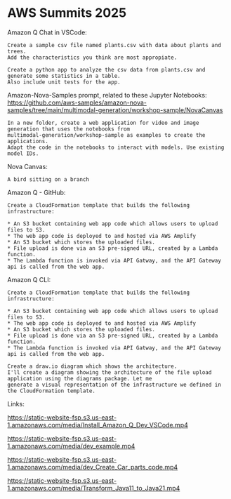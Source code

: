 # AWS Summits 2025

Amazon Q Chat in VSCode:
```
Create a sample csv file named plants.csv with data about plants and trees.
Add the characteristics you think are most appropiate.
```
```
Create a python app to analyze the csv data from plants.csv and generate some statistics in a table.
Also include unit tests for the app.
```

Amazon-Nova-Samples prompt, related to these Jupyter Notebooks:
https://github.com/aws-samples/amazon-nova-samples/tree/main/multimodal-generation/workshop-sample/NovaCanvas
```
In a new folder, create a web application for video and image generation that uses the notebooks from
multimodal-generation/workshop-sample as examples to create the applications.
Adapt the code in the notebooks to interact with models. Use existing model IDs.
```

Nova Canvas:
```
A bird sitting on a branch
```

Amazon Q - GitHub:
```
Create a CloudFormation template that builds the following infrastructure:

* An S3 bucket containing web app code which allows users to upload files to S3.
* The web app code is deployed to and hosted via AWS Amplify
* An S3 bucket which stores the uploaded files.
* File upload is done via an S3 pre-signed URL, created by a Lambda function.
* The Lambda function is invoked via API Gatway, and the API Gateway api is called from the web app.
```

Amazon Q CLI:
```
Create a CloudFormation template that builds the following infrastructure:

* An S3 bucket containing web app code which allows users to upload files to S3.
* The web app code is deployed to and hosted via AWS Amplify
* An S3 bucket which stores the uploaded files.
* File upload is done via an S3 pre-signed URL, created by a Lambda function.
* The Lambda function is invoked via API Gatway, and the API Gateway api is called from the web app.
```
```
Create a draw.io diagram which shows the architecture.
I'll create a diagram showing the architecture of the file upload application using the diagrams package. Let me
generate a visual representation of the infrastructure we defined in the CloudFormation template.
```

Links:

https://static-website-fsp.s3.us-east-1.amazonaws.com/media/Install_Amazon_Q_Dev_VSCode.mp4

https://static-website-fsp.s3.us-east-1.amazonaws.com/media/dev_example.mp4

https://static-website-fsp.s3.us-east-1.amazonaws.com/media/dev_Create_Car_parts_code.mp4

https://static-website-fsp.s3.us-east-1.amazonaws.com/media/Transform_Java11_to_Java21.mp4
